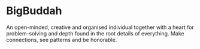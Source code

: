 # BigBuddah
An open-minded, creative and organised individual together with a heart for problem-solving and depth found in the root details of everything. Make connections, see patterns and be honorable.
